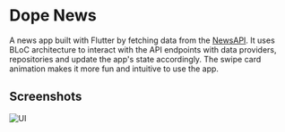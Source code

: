 # Dope News

A news app built with Flutter by fetching data from the [NewsAPI](https://newsapi.org/). It uses BLoC architecture to interact with the API endpoints with data providers, repositories and update the app's state accordingly. The swipe card animation makes it more fun and intuitive to use the app.

## Screenshots

![UI](https://user-images.githubusercontent.com/42974191/191192769-0743c708-f64e-430b-86ec-4291740fc512.png)
